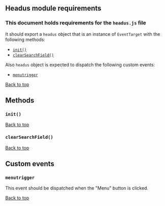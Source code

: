 ## Headus module requirements

### This document holds requirements for the `headus.js` file

It should export a `headus` object that is an instance of `EventTarget` with the following methods:

- [`init()`](#init)
- [`clearSearchField()`](#clearsearchfield)

Also `headus` object is expected to dispatch the following custom events:

- [`menutrigger`](#menutrigger)

[Back to top](#headus-module-requirements)

## Methods

### `init()`

[Back to top](#headus-module-requirements)

### `clearSearchField()`

[Back to top](#headus-module-requirements)

## Custom events

### `menutrigger`

This event should be dispatched when the "Menu" button is clicked.

[Back to top](#headus-module-requirements)
